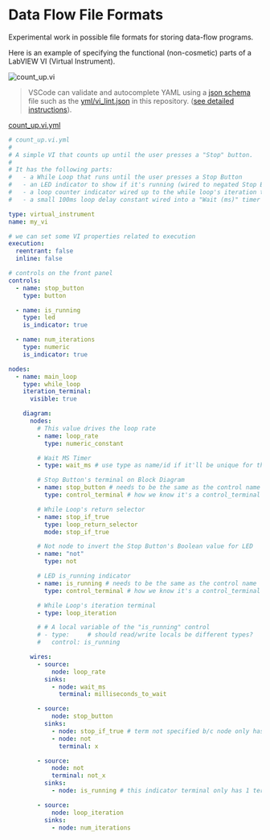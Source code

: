 # Data Flow File Formats
Experimental work in possible file formats for storing data-flow programs.

Here is an example of specifying the functional (non-cosmetic) parts of a LabVIEW VI (Virtual Instrument).

![count_up.vi](https://user-images.githubusercontent.com/381432/180131978-fb41fa0a-55cf-4139-9be9-4c3918e6e050.png)

> VSCode can validate and autocomplete YAML using a [json schema](https://json-schema.org/) file such as the [yml/vi_lint.json](https://github.com/PicoG/data-flow-file-formats/blob/main/yml/vi_lint.json) in this repository. ([see detailed instructions](https://dev.to/brpaz/how-to-create-your-own-auto-completion-for-json-and-yaml-files-on-vs-code-with-the-help-of-json-schema-k1i)).

[count_up.vi.yml](yml/count_up.vi.yml)
```yaml
# count_up.vi.yml
#
# A simple VI that counts up until the user presses a "Stop" button.
#
# It has the following parts:
#   - a While Loop that runs until the user presses a Stop Button
#   - an LED indicator to show if it's running (wired to negated Stop Button value)
#   - a loop counter indicator wired up to the while loop's iteration terminal
#   - a small 100ms loop delay constant wired into a "Wait (ms)" timer

type: virtual_instrument
name: my_vi

# we can set some VI properties related to execution
execution:
  reentrant: false
  inline: false

# controls on the front panel
controls:
  - name: stop_button
    type: button

  - name: is_running
    type: led
    is_indicator: true

  - name: num_iterations
    type: numeric
    is_indicator: true

nodes:
  - name: main_loop
    type: while_loop
    iteration_terminal:
      visible: true

    diagram:
      nodes:
        # This value drives the loop rate
        - name: loop_rate
          type: numeric_constant

        # Wait MS Timer
        - type: wait_ms # use type as name/id if it'll be unique for the VI

        # Stop Button's terminal on Block Diagram
        - name: stop_button # needs to be the same as the control name
          type: control_terminal # how we know it's a control_terminal type

        # While Loop's return selector
        - name: stop_if_true
          type: loop_return_selector
          mode: stop_if_true

        # Not node to invert the Stop Button's Boolean value for LED
        - name: "not"
          type: not

        # LED is_running indicator
        - name: is_running # needs to be the same as the control name
          type: control_terminal # how we know it's a control_terminal type

        # While Loop's iteration terminal
        - type: loop_iteration

        # # A local variable of the "is_running" control
        # - type:     # should read/write locals be different types?
        #   control: is_running

      wires:
        - source:
            node: loop_rate
          sinks:
            - node: wait_ms
              terminal: milliseconds_to_wait

        - source:
            node: stop_button
          sinks:
            - node: stop_if_true # term not specified b/c node only has 1 term
            - node: not
              terminal: x

        - source:
            node: not
            terminal: not_x
          sinks:
            - node: is_running # this indicator terminal only has 1 term

        - source:
            node: loop_iteration
          sinks:
            - node: num_iterations
            
```
